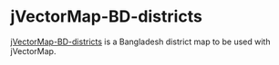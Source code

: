 # jVectorMap-BD-districts
[jVectorMap-BD-districts](https://github.com/sahasovon/jVectorMap-BD-districts) is a Bangladesh district map to be used with jVectorMap.